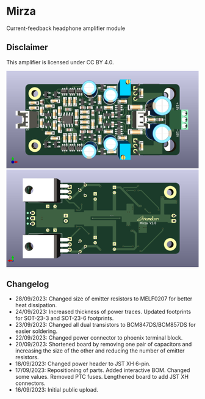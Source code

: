 # Mirza
Current-feedback headphone amplifier module

## Disclaimer
This amplifier is licensed under CC BY 4.0.

![Board Render Front](Showcase/Board-Render-F.png)
![Board Render Back](Showcase/Board-Render-B.png)

## Changelog
* 28/09/2023: Changed size of emitter resistors to MELF0207 for better heat dissipation.
* 24/09/2023: Increased thickness of power traces. Updated footprints for SOT-23-3 and SOT-23-6 footprints.
* 23/09/2023: Changed all dual transistors to BCM847DS/BCM857DS for easier soldering.
* 22/09/2023: Changed power connector to phoenix terminal block.
* 20/09/2023: Shortened board by removing one pair of capacitors and increasing the size of the other and reducing the number of emitter resistors.
* 18/09/2023: Changed power header to JST XH 6-pin.
* 17/09/2023: Repositioning of parts. Added interactive BOM. Changed some values. Removed PTC fuses. Lengthened board to add JST XH connectors.
* 16/09/2023: Initial public upload.